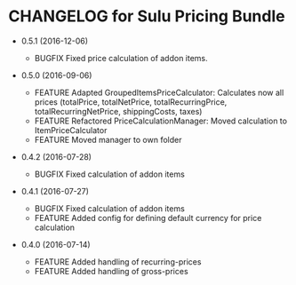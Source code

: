 CHANGELOG for Sulu Pricing Bundle
=================================

* 0.5.1 (2016-12-06)
    * BUGFIX  Fixed price calculation of addon items.

* 0.5.0 (2016-09-06)
    * FEATURE Adapted GroupedItemsPriceCalculator: Calculates now all prices
              (totalPrice, totalNetPrice, totalRecurringPrice, totalRecurringNetPrice, shippingCosts, taxes)
    * FEATURE Refactored PriceCalculationManager: Moved calculation to ItemPriceCalculator
    * FEATURE Moved manager to own folder

* 0.4.2 (2016-07-28)
    * BUGFIX  Fixed calculation of addon items

* 0.4.1 (2016-07-27)
    * BUGFIX  Fixed calculation of addon items
    * FEATURE Added config for defining default currency for price calculation

* 0.4.0 (2016-07-14)
    * FEATURE Added handling of recurring-prices
    * FEATURE Added handling of gross-prices
